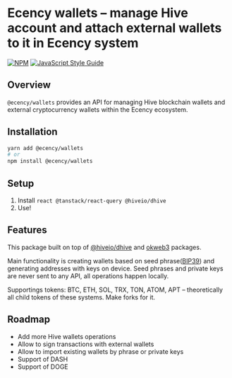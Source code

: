 # Ecency wallets – manage Hive account and attach external wallets to it in Ecency system

[![NPM](https://img.shields.io/npm/v/@ecency/wallets.svg)](https://www.npmjs.com/package/@ecency/wallets) [![JavaScript Style Guide](https://img.shields.io/badge/code_style-standard-brightgreen.svg)](https://standardjs.com)

## Overview

`@ecency/wallets` provides an API for managing Hive blockchain wallets and external cryptocurrency wallets within the Ecency ecosystem.

## Installation

```sh
yarn add @ecency/wallets
# or
npm install @ecency/wallets
```

## Setup

1. Install `react @tanstack/react-query @hiveio/dhive`
2. Use!

## Features

This package built on top of [@hiveio/dhive](https://www.npmjs.com/package/@hiveio/dhive) and [okweb3](http://okx.github.io/) packages.

Main functionality is creating wallets based on seed phrase([BIP39](https://www.npmjs.com/package/bip39)) and generating addresses with keys on device. Seed phrases and private keys are never sent to any API, all operations happen locally.

Supportings tokens: BTC, ETH, SOL, TRX, TON, ATOM, APT – theoretically all child tokens of these systems. Make forks for it.

## Roadmap

- Add more Hive wallets operations
- Allow to sign transactions with external wallets
- Allow to import existing wallets by phrase or private keys
- Support of DASH
- Support of DOGE
